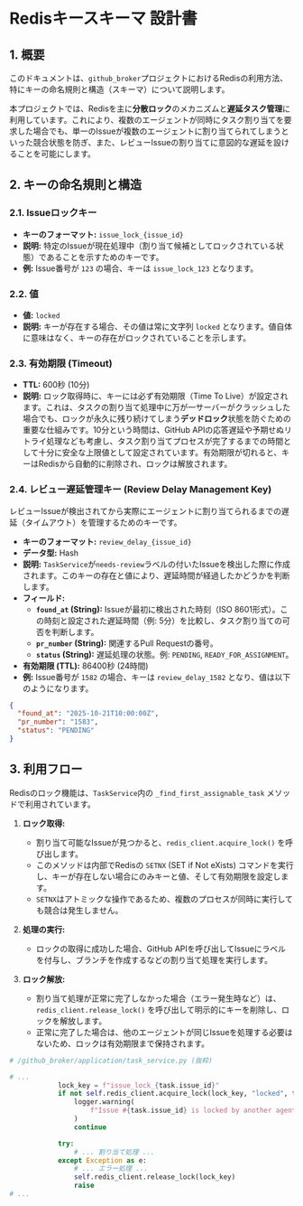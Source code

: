 # Redisキースキーマ 設計書

## 1. 概要

このドキュメントは、`github_broker`プロジェクトにおけるRedisの利用方法、特にキーの命名規則と構造（スキーマ）について説明します。

本プロジェクトでは、Redisを主に**分散ロック**のメカニズムと**遅延タスク管理**に利用しています。これにより、複数のエージェントが同時にタスク割り当てを要求した場合でも、単一のIssueが複数のエージェントに割り当てられてしまうといった競合状態を防ぎ、また、レビューIssueの割り当てに意図的な遅延を設けることを可能にします。

## 2. キーの命名規則と構造

### 2.1. Issueロックキー

- **キーのフォーマット:** `issue_lock_{issue_id}`
- **説明:** 特定のIssueが現在処理中（割り当て候補としてロックされている状態）であることを示すためのキーです。
- **例:** Issue番号が `123` の場合、キーは `issue_lock_123` となります。

### 2.2. 値

- **値:** `locked`
- **説明:** キーが存在する場合、その値は常に文字列 `locked` となります。値自体に意味はなく、キーの存在がロックされていることを示します。

### 2.3. 有効期限 (Timeout)

- **TTL:** 600秒 (10分)
- **説明:** ロック取得時に、キーには必ず有効期限（Time To Live）が設定されます。これは、タスクの割り当て処理中に万が一サーバーがクラッシュした場合でも、ロックが永久に残り続けてしまう**デッドロック**状態を防ぐための重要な仕組みです。10分という時間は、GitHub APIの応答遅延や予期せぬリトライ処理なども考慮し、タスク割り当てプロセスが完了するまでの時間として十分に安全な上限値として設定されています。有効期限が切れると、キーはRedisから自動的に削除され、ロックは解放されます。

### 2.4. レビュー遅延管理キー (Review Delay Management Key)

レビューIssueが検出されてから実際にエージェントに割り当てられるまでの遅延（タイムアウト）を管理するためのキーです。

- **キーのフォーマット:** `review_delay_{issue_id}`
- **データ型:** Hash
- **説明:** `TaskService`が`needs-review`ラベルの付いたIssueを検出した際に作成されます。このキーの存在と値により、遅延時間が経過したかどうかを判断します。
- **フィールド:**
    - **`found_at` (String):** Issueが最初に検出された時刻（ISO 8601形式）。この時刻と設定された遅延時間（例: 5分）を比較し、タスク割り当ての可否を判断します。
    - **`pr_number` (String):** 関連するPull Requestの番号。
    - **`status` (String):** 遅延処理の状態。例: `PENDING`, `READY_FOR_ASSIGNMENT`。
- **有効期限 (TTL):** 86400秒 (24時間)
- **例:** Issue番号が `1582` の場合、キーは `review_delay_1582` となり、値は以下のようになります。

```json
{
  "found_at": "2025-10-21T10:00:00Z",
  "pr_number": "1583",
  "status": "PENDING"
}
```

## 3. 利用フロー

Redisのロック機能は、`TaskService`内の `_find_first_assignable_task` メソッドで利用されています。

1.  **ロック取得:**
    - 割り当て可能なIssueが見つかると、`redis_client.acquire_lock()` を呼び出します。
    - このメソッドは内部でRedisの `SETNX` (SET if Not eXists) コマンドを実行し、キーが存在しない場合にのみキーと値、そして有効期限を設定します。
    - `SETNX`はアトミックな操作であるため、複数のプロセスが同時に実行しても競合は発生しません。

2.  **処理の実行:**
    - ロックの取得に成功した場合、GitHub APIを呼び出してIssueにラベルを付与し、ブランチを作成するなどの割り当て処理を実行します。

3.  **ロック解放:**
    - 割り当て処理が正常に完了しなかった場合（エラー発生時など）は、`redis_client.release_lock()` を呼び出して明示的にキーを削除し、ロックを解放します。
    - 正常に完了した場合は、他のエージェントが同じIssueを処理する必要はないため、ロックは有効期限まで保持されます。

```python
# /github_broker/application/task_service.py (抜粋)

# ...
            lock_key = f"issue_lock_{task.issue_id}"
            if not self.redis_client.acquire_lock(lock_key, "locked", timeout=600):
                logger.warning(
                    f"Issue #{task.issue_id} is locked by another agent. Skipping."
                )
                continue

            try:
                # ... 割り当て処理 ...
            except Exception as e:
                # ... エラー処理 ...
                self.redis_client.release_lock(lock_key)
                raise
# ...
```